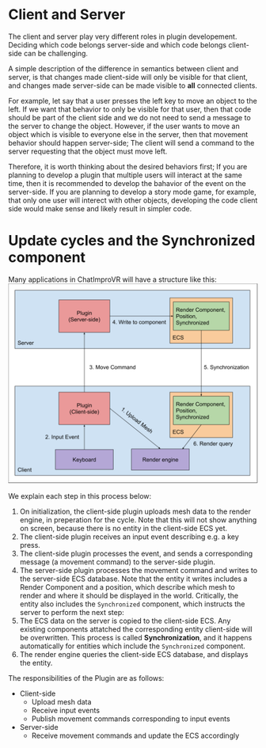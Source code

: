 # Client and Server
The client and server play very different roles in plugin developement. Deciding which code belongs server-side and which code belongs client-side can be challenging.

A simple description of the difference in semantics between client and server, is that changes made client-side will only be visible for that client, and changes made server-side can be made visible to **all** connected clients.

For example, let say that a user presses the left key to move an object to the left. If we want that behavior to only be visible for that user, then that code should be part of the client side and we do not need to send a message to the server to change the object. However, if the user wants to move an object which is visible to everyone else in the server, then that movement behavior should happen server-side; The client will send a command to the server requesting that the object must move left.

Therefore, it is worth thinking about the desired behaviors first; If you are planning to develop a plugin that multiple users will interact at the same time, then it is recommended to develop the bahavior of the event on the server-side. If you are planning to develop a story mode game, for example, that only one user will interect with other objects, developing the code client side would make sense and likely result in simpler code.

# Update cycles and the Synchronized component
Many applications in ChatImproVR will have a structure like this:
![Flow diagram](./flow_diagram.svg)

We explain each step in this process below:
1. On initialization, the client-side plugin uploads mesh data to the render engine, in preperation for the cycle. Note that this will not show anything on screen, because there is no entity in the client-side ECS yet.
2. The client-side plugin receives an input event describing e.g. a key press.
3. The client-side plugin processes the event, and sends a corresponding message (a movement command) to the server-side plugin.
4. The server-side plugin processes the movement command and writes to the server-side ECS database. Note that the entity it writes includes a Render Component and a position, which describe which mesh to render and where it should be displayed in the world. Critically, the entity also includes the `Synchronized` component, which instructs the server to perform the next step:
5. The ECS data on the server is copied to the client-side ECS. Any existing components attatched the corresponding entity client-side will be overwritten. This process is called **Synchronization**, and it happens automatically for entities which include the `Synchronized` component.
6. The render engine queries the client-side ECS database, and displays the entity.

The responsibilities of the Plugin are as follows:
* Client-side
    * Upload mesh data
    * Receive input events
    * Publish movement commands corresponding to input events
* Server-side
    * Receive movement commands and update the ECS accordingly
